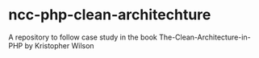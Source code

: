 # ncc-php-clean-architechture
A repository to follow case study in the book The-Clean-Architecture-in-PHP by Kristopher Wilson
